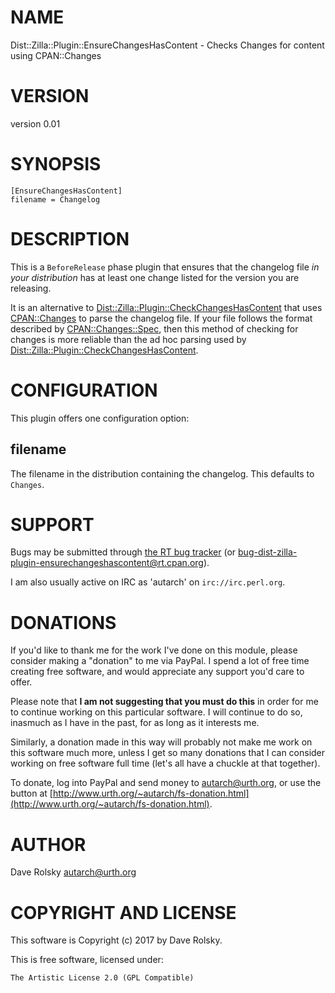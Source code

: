 # NAME

Dist::Zilla::Plugin::EnsureChangesHasContent - Checks Changes for content using CPAN::Changes

# VERSION

version 0.01

# SYNOPSIS

    [EnsureChangesHasContent]
    filename = Changelog

# DESCRIPTION

This is a `BeforeRelease` phase plugin that ensures that the changelog file
_in your distribution_ has at least one change listed for the version you are
releasing.

It is an alternative to [Dist::Zilla::Plugin::CheckChangesHasContent](https://metacpan.org/pod/Dist::Zilla::Plugin::CheckChangesHasContent) that
uses [CPAN::Changes](https://metacpan.org/pod/CPAN::Changes) to parse the changelog file. If your file follows the
format described by [CPAN::Changes::Spec](https://metacpan.org/pod/CPAN::Changes::Spec), then this method of checking for
changes is more reliable than the ad hoc parsing used by
[Dist::Zilla::Plugin::CheckChangesHasContent](https://metacpan.org/pod/Dist::Zilla::Plugin::CheckChangesHasContent).

# CONFIGURATION

This plugin offers one configuration option:

## filename

The filename in the distribution containing the changelog. This defaults to
`Changes`.

# SUPPORT

Bugs may be submitted through [the RT bug tracker](http://rt.cpan.org/Public/Dist/Display.html?Name=Dist-Zilla-Plugin-EnsureChangesHasContent)
(or [bug-dist-zilla-plugin-ensurechangeshascontent@rt.cpan.org](mailto:bug-dist-zilla-plugin-ensurechangeshascontent@rt.cpan.org)).

I am also usually active on IRC as 'autarch' on `irc://irc.perl.org`.

# DONATIONS

If you'd like to thank me for the work I've done on this module, please
consider making a "donation" to me via PayPal. I spend a lot of free time
creating free software, and would appreciate any support you'd care to offer.

Please note that **I am not suggesting that you must do this** in order for me
to continue working on this particular software. I will continue to do so,
inasmuch as I have in the past, for as long as it interests me.

Similarly, a donation made in this way will probably not make me work on this
software much more, unless I get so many donations that I can consider working
on free software full time (let's all have a chuckle at that together).

To donate, log into PayPal and send money to autarch@urth.org, or use the
button at [http://www.urth.org/~autarch/fs-donation.html](http://www.urth.org/~autarch/fs-donation.html).

# AUTHOR

Dave Rolsky <autarch@urth.org>

# COPYRIGHT AND LICENSE

This software is Copyright (c) 2017 by Dave Rolsky.

This is free software, licensed under:

    The Artistic License 2.0 (GPL Compatible)
